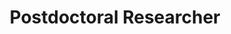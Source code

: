 ---
draft: false
name: "Josu Hernandez-Garcia"
title: "Postdoctoral Researcher"
description: "Phenomenology of Physics Beyond the Standard Model"
avatar: {
    src: "/src/assets/visitor-photos/josu.jpg",
    alt: "Josu Hernandez-Garcia"
}
publishDate: "2022-11-08 15:39"
---